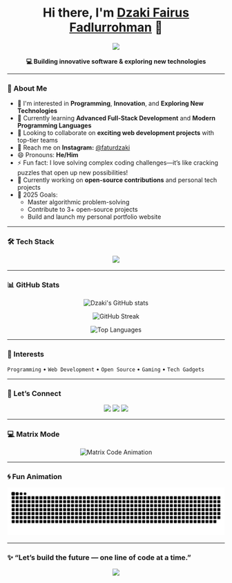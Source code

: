 <!-- 👋 Hi there! Welcome to my profile -->
<h1 align="center">Hi there, I'm <a href="https://github.com/dzakifairusfadlurrohman">Dzaki Fairus Fadlurrohman</a> 👋</h1>
<p align="center">
  <img src="https://media.giphy.com/media/eNAsjO55tPbgaor7ma/giphy.gif" width="80" />
</p>

<p align="center">
  <b>💻 Building innovative software & exploring new technologies</b>
</p>

---

### 🧠 About Me

- 👀 I'm interested in **Programming**, **Innovation**, and **Exploring New Technologies**  
- 🌱 Currently learning **Advanced Full-Stack Development** and **Modern Programming Languages**  
- 💼 Looking to collaborate on **exciting web development projects** with top-tier teams  
- 📱 Reach me on **Instagram:** [@faturdzaki](https://instagram.com/faturdzaki)  
- 😄 Pronouns: **He/Him**  
- ⚡ Fun fact: I love solving complex coding challenges—it’s like cracking puzzles that open up new possibilities!  
- 🚀 Currently working on **open-source contributions** and personal tech projects  
- 🎯 2025 Goals:
  - Master algorithmic problem-solving  
  - Contribute to 3+ open-source projects  
  - Build and launch my personal portfolio website  

---

### 🛠️ Tech Stack

<p align="center">
  <img src="https://skillicons.dev/icons?i=js,ts,react,nextjs,nodejs,express,python,java,tailwind,mysql,git,vscode&perline=6" />
</p>

---

### 📊 GitHub Stats

<p align="center">
  <img src="https://github-readme-stats.vercel.app/api?username=dzakifairusfadlurrohman&show_icons=true&theme=matrix" alt="Dzaki's GitHub stats" />
</p>

<p align="center">
  <img src="https://github-readme-streak-stats.herokuapp.com/?user=dzakifairusfadlurrohman&theme=matrix" alt="GitHub Streak" />
</p>

<p align="center">
  <img src="https://github-readme-stats.vercel.app/api/top-langs/?username=dzakifairusfadlurrohman&layout=compact&theme=matrix" alt="Top Languages" />
</p>

---

### 🧩 Interests

`Programming` • `Web Development` • `Open Source` • `Gaming` • `Tech Gadgets`

---

### 💬 Let’s Connect

<p align="center">
  <a href="https://instagram.com/faturdzaki" target="_blank"><img src="https://img.shields.io/badge/Instagram-%23E4405F?style=for-the-badge&logo=instagram&logoColor=white"/></a>
  <a href="mailto:dzakifairus@gmail.com"><img src="https://img.shields.io/badge/Gmail-D14836?style=for-the-badge&logo=gmail&logoColor=white"/></a>
  <a href="https://github.com/dzakifairusfadlurrohman"><img src="https://img.shields.io/badge/GitHub-171515?style=for-the-badge&logo=github&logoColor=white"/></a>
</p>

---

### 💻 Matrix Mode

<p align="center">
  <img src="https://media.giphy.com/media/xTkcEQACH24SMPxIQg/giphy.gif" width="600" alt="Matrix Code Animation"/>
</p>

---

### 🌀 Fun Animation

<p align="center">
  <img src="https://raw.githubusercontent.com/Platane/snk/output/github-contribution-grid-snake.svg" alt="Snake animation" />
</p>

---

### ✨ “Let’s build the future — one line of code at a time.”

<p align="center">
  <img src="https://media.giphy.com/media/3o7aD2saalBwwftBIY/giphy.gif" width="150"/>
</p>
